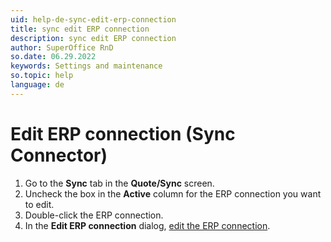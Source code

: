 ```yaml
---
uid: help-de-sync-edit-erp-connection
title: sync edit ERP connection
description: sync edit ERP connection
author: SuperOffice RnD
so.date: 06.29.2022
keywords: Settings and maintenance
so.topic: help
language: de
---
```


# Edit ERP connection (Sync Connector)

1. Go to the **Sync** tab in the **Quote/Sync** screen.
2. Uncheck the box in the **Active** column for the ERP connection you want to edit.
3. Double-click the ERP connection.
4. In the **Edit ERP connection** dialog, [edit the ERP connection][1].

<!-- Referenced links -->
[1]: sync-add-erp-connection.md

<!-- Referenced images -->

